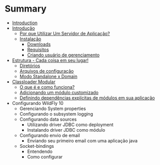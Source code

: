 # Summary

* [Introduction](README.md)
* [Introdução](chapter1.md)
   * [Por que Utilizar Um Servidor de Aplicação?](por_que_utilizar_um_servidor_de_aplicacao.md)
   * [Instalação](instalacao.md)
       * [Downloads](downloads.md)
       * [Requisitos](requisitos.md)
       * [Criando usuário de gerenciamento](criando_usuario_de_gerenciamento.md)
* [Estrutura - Cada coisa em seu lugar!](estrutura_-_cada_coisa_em_seu_lugar.md)
   * [Diretórios](diretorios.md)
   * [Arquivos de configuração](arquivos_de_configuracao.md)
   * [Modo Standalone x Domain](modo_standalone_x_domain.md)
* [Classloader Modular](classloader_modular.md)
   * [O que é e como funciona?](o_que_e_e_como_funciona.md)
   * [Adicionando um módulo customizado](adicionando_um_modulo_customizado.md)
   * [Definindo dependências explícitas de módulos em sua aplicação](definindo_dependencias_explicitas_de_modulos_em_su.md)
* Configurando WildFly 10
   * Gerenciando System properties
   * Configurando o subsystem logging
   * Configurando data sources
       * Utilizando driver JDBC como deployment
       * Instalando driver JDBC como módulo
   * Configurando envio de email
       * Enviando seu primeiro email com uma aplicação java
   * Socket-bindings
       * Entendendo
       * Como configurar

